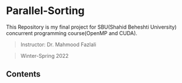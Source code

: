 # Parallel-Sorting

This Repository is my final project for SBU(Shahid Beheshti University) concurrent programming course(OpenMP and CUDA).
 > Instructor: Dr. Mahmood Fazlali

 > Winter-Spring 2022


## Contents
